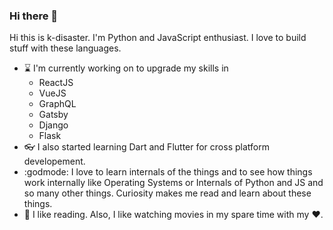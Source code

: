 ### Hi there 👋

Hi this is k-disaster. I'm Python and JavaScript enthusiast. I love to build stuff with these languages.

- :hourglass: I'm currently working on to upgrade my skills in 
  - ReactJS
  - VueJS
  - GraphQL
  - Gatsby
  - Django
  - Flask
- :eyeglasses: I also started learning Dart and Flutter for cross platform developement.
- :godmode: I love to learn internals of the things and to see how things work internally like Operating Systems or Internals of Python and JS and so many other things. Curiosity makes me read and learn about these things. 
- :movie_camera: I like reading. Also, I like watching movies in my spare time with my :heart:.

